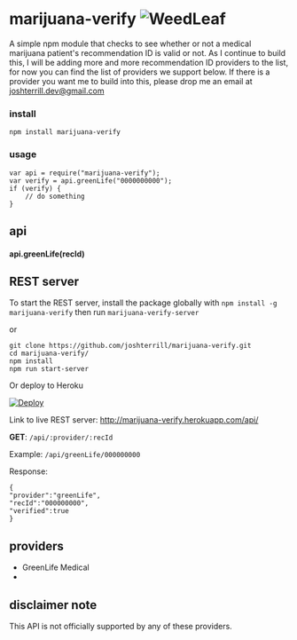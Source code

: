 # marijuana-verify ![WeedLeaf](http://i.imgur.com/s7Bu0yy.gif)
A simple npm module that checks to see whether or not a medical marijuana patient's recommendation ID is valid or not. As I continue to build this, I will be adding more and more recommendation ID providers to the list, for now you can find the list of providers we support below. If there is a provider you want me to build into this, please drop me an email at joshterrill.dev@gmail.com

### install
`npm install marijuana-verify`

### usage
```
var api = require("marijuana-verify");
var verify = api.greenLife("0000000000");
if (verify) {
    // do something
}
```

## api
#### api.greenLife(recId)

## REST server
To start the REST server, install the package globally with `npm install -g marijuana-verify` then run `marijuana-verify-server`

or

```
git clone https://github.com/joshterrill/marijuana-verify.git
cd marijuana-verify/
npm install
npm run start-server
```

Or deploy to Heroku

[![Deploy](https://www.herokucdn.com/deploy/button.png)](https://www.heroku.com/deploy/?template=https://github.com/joshterrill/marijuana-verify)

Link to live REST server: http://marijuana-verify.herokuapp.com/api/


**GET**: `/api/:provider/:recId`

Example: `/api/greenLife/000000000`

Response:
```
{
"provider":"greenLife",
"recId":"000000000",
"verified":true
}
```

## providers
* GreenLife Medical
* 

## disclaimer note
This API is not officially supported by any of these providers.